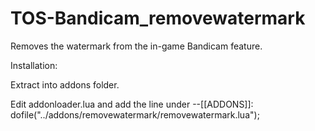 # TOS-Bandicam_removewatermark
Removes the watermark from the in-game Bandicam feature.

Installation:

Extract into addons folder.

Edit addonloader.lua and add the line under --[[ADDONS]]: dofile("../addons/removewatermark/removewatermark.lua");

